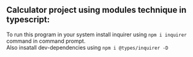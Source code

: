 ## Calculator project using modules technique in typescript:
To run this program in your system install inquirer using `npm i inquirer` command in command prompt.<br>
Also insatall dev-dependencies using `npm i @types/inquirer -D`
